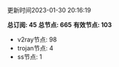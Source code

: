 更新时间2023-01-30 20:16:19

**总订阅: 45**
**总节点: 665**
**有效节点: 103**
- v2ray节点: 98
- trojan节点: 4
- ss节点: 1
